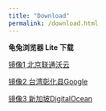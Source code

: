 ```yaml
---
title: "Download"
permalink: /download.html
---
```

**龟兔浏览器 Lite 下载**

[镜像1 北京联通沃云](http://connection1000.gt-download.sunaga.jp:12345/gtbw_lite_v0.0.1.7z)

[镜像2 台湾彰化县Google](http://connection1002.gt-download.sunaga.jp/gtbw_lite_v0.0.1.7z)

[镜像3 新加坡DigitalOcean](http://connection2001.gt-download.sunaga.jp/gtbw_lite_v0.0.1.7z)
